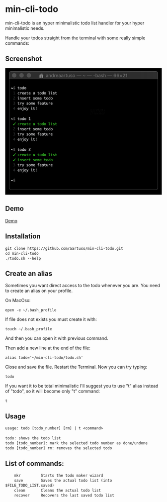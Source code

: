 # min-cli-todo #
min-cli-todo is an hyper minimalistic todo list handler for your hyper minimalistic needs.

 
Handle your todos straight from the terminal with some really simple commands:

## Screenshot ##

![alt text](https://github.com/aartuso/min-cli-todo/blob/master/screenshot.png "Screenshot")

## Demo ##

[Demo](https://media.giphy.com/media/jncCr6bcQEQprSfwI1/giphy.gif)

## Installation ##

    git clone https://github.com/aartuso/min-cli-todo.git
    cd min-cli-todo
    ./todo.sh --help

## Create an alias

Sometimes you want direct access to the todo whenever you are.
You need to create an alias on your profile.

On MacOsx:

    open -e ~/.bash_profile
    
If file does not exists you must create it with:

    touch ~/.bash_profile
    
And then you can open it with previous command.    
    
Then add a new line at the end of the file:

    alias todo='~/min-cli-todo/todo.sh'

Close and save the file. Restart the Terminal.
Now you can try typing:
    
    todo
    
If you want it to be total minimalistic I'll suggest you to use "t" alias instead of "todo",
so it will become only "t" command:

    t
    

## Usage ##

	usage: todo [todo_number] [rm] | t <command>
 	
	todo: shows the todo list
	todo [todo_number]: mark the selected todo number as done/undone
	todo [todo_number] rm: removes the selected todo
	
## List of commands: ##
    	
        mkr         Starts the todo maker wizard
        save        Saves the actual todo list (into $FILE_TODO_LIST.saved)
        clean       Cleans the actual todo list
        recover     Recovers the last saved todo list
        

